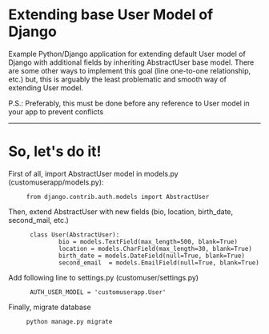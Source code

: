 # Extending base User Model of Django 

   Example Python/Django application for extending default User model of Django with additional fields by inheriting AbstractUser base model. 
There are some other ways to implement this goal (line one-to-one relationship, etc.) but, this is arguably the least problematic and smooth way of extending User model.


P.S.:
  Preferably, this must be done before any reference to User model in your app to prevent conflicts 

--------------

# So, let's do it!


First of all, import AbstractUser model in models.py (customuserapp/models.py):

         from django.contrib.auth.models import AbstractUser

Then, extend AbstractUser with new fields (bio, location, birth_date, second_mail, etc.)

          class User(AbstractUser):
                  bio = models.TextField(max_length=500, blank=True)
                  location = models.CharField(max_length=30, blank=True)
                  birth_date = models.DateField(null=True, blank=True)
                  second_email  = models.EmailField(null=True, blank=True)


Add following line to settings.py (customuser/settings.py)

          AUTH_USER_MODEL = 'customuserapp.User'


Finally, migrate database

         python manage.py migrate


